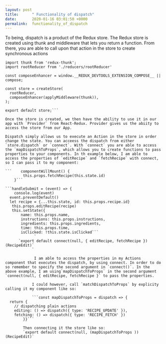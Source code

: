```yaml
---
layout: post
title:      " Functionality of dispatch"
date:       2020-01-16 03:01:50 +0000
permalink:  functionality_of_dispatch
---
```



To being, dispatch is a product of the Redux store. The Redux store is created using thunk and middleware that lets you return a function. From there, you are able to call upon that action in the store to create synchronous actions 

```import { createStore, compose, applyMiddleware } from 'redux';
import thunk from 'redux-thunk';
import rootReducer from './reducers/rootReducer'

const composeEnhancer = window.__REDUX_DEVTOOLS_EXTENSION_COMPOSE__ || compose;

const store = createStore(
  rootReducer,
  composeEnhancer(applyMiddleware(thunk)),
);

export default store;```

Once the store is created, we then have the ability to use it in our app with `Provider` from React-Redux. Provider gives us the abiity to access the store from our App. 

Dispatch simply allows us to execute an Action in the store in order change the state. You can acceess the dispatch from either `store.dispatch` or `connect`. With `connect` you are able to access the `mapDispatchToProps`, which allows you to create functions to pass properties to your components. In th example below, I am able to access the properties of `editRecipe` and `fetchRecipe` with connect, so I can pass it to my component:  

```    componentWillMount() {
        this.props.fetchRecipe(this.state.id)
    }```

```handleSubmit = (event) => {
    console.log(event)
  event.preventDefault()
  let recipe = {...this.state, id: this.props.recipe.id}
   this.props.editRecipe(recipe)
   this.setState({
       name: this.props.name,
       instructions: this.props.instructions,
       ingredients: this.props.ingredients,
       time: this.props.time,
       isClicked: !this.state.isClicked```
			 `
      `export default connect(null, { editRecipe, fetchRecipe })(RecipeEdit)`
			`
			
			 I am able to access the properties in my Actions component that executes the dispatch, by using connect. In order to do so remember to specify the second argument in `connect()`. In the above example, I am using`mapDispatchToProps` in the second argument `connect(null, { editRecipe, fetchRecipe }` to pass the properties. 
			 
			I could however, call `matchDispatchToProps` by explicity calling it my component like so: 
			
			```const mapDispatchToProps = dispatch => {
  return {
    // dispatching plain actions
    editing: () => dispatch({ type: 'RECIPE_UPDATE' }),
    fetching: () => dispatch({ type: 'RECIPE_FETCH' })
		}}```
		
		Then connecting it the store like so: 
		`export default connect(null, (mapDispatchToProps ))(RecipeEdit)`
		
		



